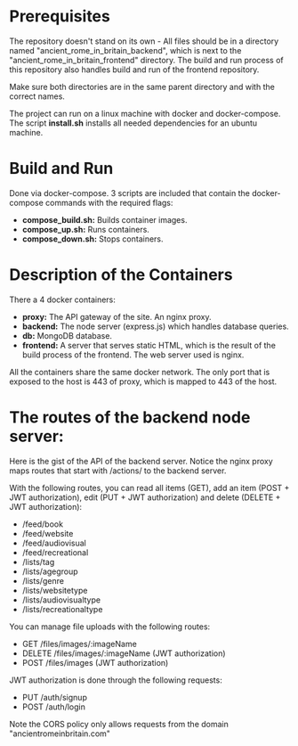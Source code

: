 # Prerequisites

The repository doesn't stand on its own - All files should be in a directory named "ancient_rome_in_britain_backend", which is next to the "ancient_rome_in_britain_frontend" directory. The build and run process of this repository also handles build and run of the frontend repository.

Make sure both directories are in the same parent directory and with the correct names.

The project can run on a linux machine with docker and docker-compose. The script **install.sh** installs all needed dependencies for an ubuntu machine.

# Build and Run

Done via docker-compose. 3 scripts are included that contain the docker-compose commands with the required flags:

- **compose_build.sh:** Builds container images.
- **compose_up.sh:** Runs containers.
- **compose_down.sh:** Stops containers.

# Description of the Containers

There a 4 docker containers:

- **proxy:** The API gateway of the site. An nginx proxy.
- **backend:** The node server (express.js) which handles database queries.
- **db:** MongoDB database.
- **frontend:** A server that serves static HTML, which is the result of the build process of the frontend. The web server used is nginx.

All the containers share the same docker network. The only port that is exposed to the host is 443 of proxy, which is mapped to 443 of the host.

# The routes of the backend node server:
Here is the gist of the API of the backend server. Notice the nginx proxy maps routes that start with /actions/ to the backend server.

With the following routes, you can read all items (GET), add an item (POST + JWT authorization), edit (PUT + JWT authorization) and delete (DELETE + JWT authorization):

- /feed/book
- /feed/website
- /feed/audiovisual
- /feed/recreational
- /lists/tag
- /lists/agegroup
- /lists/genre
- /lists/websitetype
- /lists/audiovisualtype
- /lists/recreationaltype

You can manage file uploads with the following routes:

- GET /files/images/:imageName
- DELETE /files/images/:imageName (JWT authorization)
- POST /files/images (JWT authorization)

JWT authorization is done through the following requests:

- PUT /auth/signup
- POST /auth/login

Note the CORS policy only allows requests from the domain "ancientromeinbritain.com"
